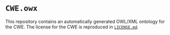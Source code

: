 # `CWE.owx`

This repository contains an automatically generated OWL/XML ontology for the CWE. The license for the CWE is reproduced in [`LICENSE.md`](LICENSE.md).
